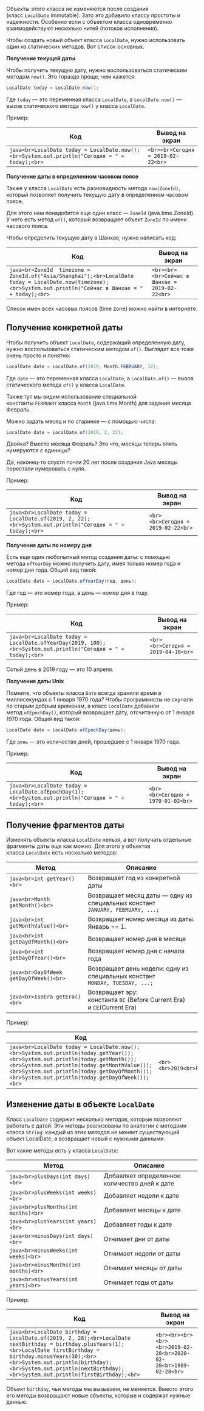 Объекты этого класса не изменяются после создания (класс `LocalDate` immutable). Зато это добавило классу простоты и надежности. Особенно если с объектом класса одновременно взаимодействуют несколько нитей (потоков исполнения).

Чтобы создать новый объект класса `LocalDate`, нужно использовать один из статических методов. Вот список основных.

**Получение текущей даты**

Чтобы получить текущую дату, нужно воспользоваться статическим методом `now()`. Это гораздо проще, чем кажется:

```java
LocalDate today = LocalDate.now();
```

Где `today` — это переменная класса `LocalDate`, а `LocalDate.now()` — вызов статического метода `now()` у класса `LocalDate`.

Пример:

|Код|Вывод на экран|
|---|---|
|```java<br>LocalDate today = LocalDate.now();<br>System.out.println("Сегодня = " + today);<br>```|```<br><br>Сегодня = 2019-02-22<br>```|

**Получение даты в определенном часовом поясе**

Также у класса `LocalDate` есть разновидность метода `now(ZoneId)`, который позволяет получить текущую дату в определенном часовом поясе.

Для этого нам понадобится еще один класс — `ZoneId` (java.time.ZoneId). У него есть метод `of()`, который возвращает объект `ZoneId` по имени часового пояса.

Чтобы определить текущую дату в Шанхае, нужно написать код:

|Код|Вывод на экран|
|---|---|
|```java<br>ZoneId  timezone = ZoneId.of("Asia/Shanghai");<br>LocalDate today = LocalDate.now(timezone);<br>System.out.println("Сейчас в Шанхае = " + today);<br>```|```<br><br><br>Сейчас в Шанхае = 2019-02-22<br>```|

Список имен всех часовых поясов (time zone) можно найти в интернете.
## Получение конкретной даты

Чтобы получить объект `LocalDate`, содержащий определенную дату, нужно воспользоваться статическим методом `of()`. Выглядит все тоже очень просто и понятно:

```java
LocalDate date = LocalDate.of(2019, Month.FEBRUARY, 22);
```

Где `date` — это переменная класса `LocalDate`, а `LocalDate.of()` — вызов статического метода `of()` у класса `LocalDate`.

Также тут мы видим использование специальной константы `FEBRUARY` класса `Month` (java.time.Month) для задания месяца Февраль.

Можно задать месяц и по старинке — с помощью числа:

```java
LocalDate date = LocalDate.of(2019, 2, 22);
```

Двойка? Вместо месяца Февраль? Это что, месяцы теперь опять нумеруются с единицы?

Да, наконец-то спустя почти 20 лет после создания Java месяцы перестали нумеровать с нуля.

Пример:

|Код|Вывод на экран|
|---|---|
|```java<br>LocalDate today = LocalDate.of(2019, 2, 22);<br>System.out.println("Сегодня = " + today);<br>```|```<br><br>Сегодня = 2019-02-22<br>```|

**Получение даты по номеру дня**

Есть еще один любопытный метод создания даты: с помощью метода `ofYearDay` можно получить дату, имея только номер года и номер дня года. Общий вид такой:

```java
LocalDate date = LocalDate.ofYearDay(год, день);
```

Где год — это номер года, а день — номер дня в году.

Пример:

|Код|Вывод на экран|
|---|---|
|```java<br>LocalDate today = LocalDate.ofYearDay(2019, 100);<br>System.out.println("Сегодня = " + today);<br>```|```<br><br>Сегодня = 2019-04-10<br>```|

Сотый день в 2019 году — это 10 апреля.

**Получение даты Unix**

Помните, что объекты класса `Date` всегда хранили время в миллисекундах с 1 января 1970 года? Чтобы программисты не скучали по старым добрым временам, в класс `LocalDate` добавили метод `ofEpochDay()`, который возвращает дату, отсчитанную от 1 января 1970 года. Общий вид такой:

```java
LocalDate date = LocalDate.ofEpochDay(день);
```

Где `день` — это количество дней, прошедшее с 1 января 1970 года.

Пример:

|Код|Вывод на экран|
|---|---|
|```java<br>LocalDate today = LocalDate.ofEpochDay(1);<br>System.out.println("Сегодня = " + today);<br>```|```<br><br>Сегодня = 1970-01-02<br>```|

## Получение фрагментов даты

Изменять объекты класса `LocalDate` нельзя, а вот получать отдельные фрагменты даты еще как можно. Для этого у объектов класса `LocalDate` есть несколько методов:

|Метод|Описание|
|---|---|
|```java<br>int getYear()<br>```|Возвращает год из конкретной даты|
|```java<br>Month getMonth()<br>```|Возвращает месяц даты — одну из специальных констант  <br>`JANUARY, FEBRUARY, ...;`|
|```java<br>int getMonthValue()<br>```|Возвращает номер месяца из даты. Январь == 1.|
|```java<br>int getDayOfMonth()<br>```|Возвращает номер дня в месяце|
|```java<br>int getDayOfYear()<br>```|Возвращает номер дня с начала года|
|```java<br>DayOfWeek getDayOfWeek()<br>```|Возвращает день недели: одну из специальных констант  <br>`MONDAY, TUESDAY, ...;`|
|```java<br>IsoEra getEra()<br>```|Возвращает эру: константа `BC` (Before Current Era) и `CE`(Current Era)|

Пример:

|Код|Вывод на экран|
|---|---|
|```java<br>LocalDate today = LocalDate.now();<br>System.out.println(today.getYear());<br>System.out.println(today.getMonth());<br>System.out.println(today.getMonthValue());<br>System.out.println(today.getDayOfMonth());<br>System.out.println(today.getDayOfWeek());<br>```|```<br><br>2019<br>FEBRUARY<br>2<br>22<br>FRIDAY<br>```|
## Изменение даты в объекте `LocalDate`

Класс `LocalDate` содержит несколько методов, которые позволяют работать с датой. Эти методы реализованы по аналогии с методами класса `String`: каждый из этих методов не меняет существующий объект LocalDate, а возвращает новый с нужными данными.

Вот какие методы есть у класса `LocalDate`:

|Метод|Описание|
|---|---|
|```java<br>plusDays(int days)<br>```|Добавляет определенное количество дней к дате|
|```java<br>plusWeeks(int weeks)<br>```|Добавляет недели к дате|
|```java<br>plusMonths(int months)<br>```|Добавляет месяцы к дате|
|```java<br>plusYears(int years)<br>```|Добавляет годы к дате|
|```java<br>minusDays(int days)<br>```|Отнимает дни от даты|
|```java<br>minusWeeks(int weeks)<br>```|Отнимает недели от даты|
|```java<br>minusMonths(int months)<br>```|Отнимает месяцы от даты|
|```java<br>minusYears(int years)<br>```|Отнимает годы от даты|

Пример:

|Код|Вывод на экран|
|---|---|
|```java<br>LocalDate birthday = LocalDate.of(2019, 2, 28);<br>LocalDate nextBirthday = birthday.plusYears(1);<br>LocalDate firstBirthday = birthday.minusYears(30);<br><br>System.out.println(birthday);<br>System.out.println(nextBirthday);<br>System.out.println(firstBirthday);<br>```|```<br><br><br><br><br>2019-02-28<br>2020-02-28<br>1989-02-28<br>```|

Объект `birthday`, чьи методы мы вызываем, не меняется. Вместо этого его методы возвращают новые объекты, которые и содержат нужные данные.

